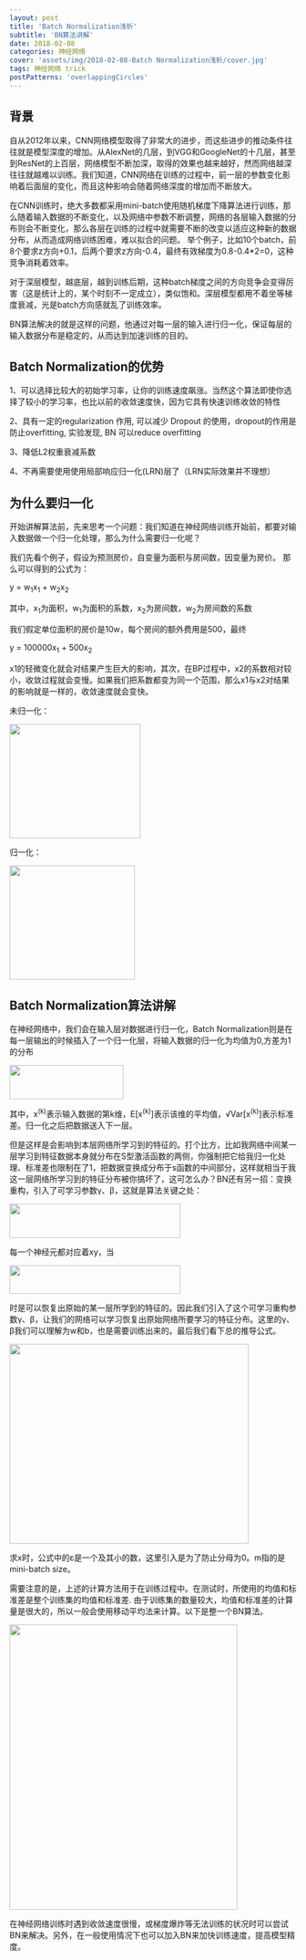 ```yaml
---
layout: post
title: 'Batch Normalization浅析'
subtitle: 'BN算法讲解'
date: 2018-02-08
categories: 神经网络
cover: 'assets/img/2018-02-08-Batch Normalization浅析/cover.jpg'
tags: 神经网络 trick
postPatterns: 'overlappingCircles'
---
```



## 背景

自从2012年以来，CNN网络模型取得了非常大的进步，而这些进步的推动条件往往就是模型深度的增加。从AlexNet的几层，到VGG和GoogleNet的十几层，甚至到ResNet的上百层，网络模型不断加深，取得的效果也越来越好，然而网络越深往往就越难以训练。我们知道，CNN网络在训练的过程中，前一层的参数变化影响着后面层的变化，而且这种影响会随着网络深度的增加而不断放大。

在CNN训练时，绝大多数都采用mini-batch使用随机梯度下降算法进行训练，那么随着输入数据的不断变化，以及网络中参数不断调整，网络的各层输入数据的分布则会不断变化，那么各层在训练的过程中就需要不断的改变以适应这种新的数据分布，从而造成网络训练困难，难以拟合的问题。 举个例子，比如10个batch，前8个要求z方向+0.1，后两个要求z方向-0.4，最终有效梯度为0.8-0.4*2=0，这种竞争消耗着效率。

对于深层模型，越底层，越到训练后期，这种batch梯度之间的方向竞争会变得厉害（这是统计上的，某个时刻不一定成立），类似饱和。深层模型都用不着坐等梯度衰减，光是batch方向感就乱了训练效率。

BN算法解决的就是这样的问题，他通过对每一层的输入进行归一化，保证每层的输入数据分布是稳定的，从而达到加速训练的目的。

## Batch Normalization的优势

1、可以选择比较大的初始学习率，让你的训练速度飙涨。当然这个算法即使你选择了较小的学习率，也比以前的收敛速度快，因为它具有快速训练收敛的特性

2、具有一定的regularization 作用, 可以减少 Dropout 的使用，dropout的作用是防止overfitting, 实验发现, BN 可以reduce overfitting

3、降低L2权重衰减系数

4、不再需要使用使用局部响应归一化(LRN)层了（LRN实际效果并不理想）

## 为什么要归一化
开始讲解算法前，先来思考一个问题：我们知道在神经网络训练开始前，都要对输入数据做一个归一化处理，那么为什么需要归一化呢？

我们先看个例子，假设为预测房价，自变量为面积与房间数，因变量为房价。
那么可以得到的公式为：

y = w<sub>1</sub>x<sub>1</sub> + w<sub>2</sub>x<sub>2</sub>

其中，x<sub>1</sub>为面积，w<sub>1</sub>为面积的系数，x<sub>2</sub>为房间数，w<sub>2</sub>为房间数的系数

我们假定单位面积的房价是10w，每个房间的额外费用是500，最终

y = 100000x<sub>1</sub> + 500x<sub>2</sub>

x1的轻微变化就会对结果产生巨大的影响，其次，在BP过程中，x2的系数相对较小，收敛过程就会变慢。如果我们把系数都变为同一个范围，那么x1与x2对结果的影响就是一样的，收敛速度就会变快。

未归一化：

<img src="https://raw.githubusercontent.com/terrifyzhao/terrifyzhao.github.io/master/assets/img/2018-02-08-Batch%20Normalization%E6%B5%85%E6%9E%90/normalization1.jpg" width = "230" height="200"/>

归一化：

<img src="https://raw.githubusercontent.com/terrifyzhao/terrifyzhao.github.io/master/assets/img/2018-02-08-Batch%20Normalization%E6%B5%85%E6%9E%90/normalization2.jpg" width="220" height="200"/>

## Batch Normalization算法讲解
在神经网络中，我们会在输入层对数据进行归一化，Batch Normalization则是在每一层输出的时候插入了一个归一化层，将输入数据的归一化为均值为0,方差为1的分布

<img src="https://raw.githubusercontent.com/terrifyzhao/terrifyzhao.github.io/master/assets/img/2018-02-08-Batch%20Normalization%E6%B5%85%E6%9E%90/bn1.jpg" width="200" height="60"/>

其中，x<sup>(k)</sup>表示输入数据的第k维，E[x<sup>(k)</sup>]表示该维的平均值，&radic;Var[x<sup>(k)</sup>]表示标准差。归一化之后把数据送入下一层。

但是这样是会影响到本层网络所学习到的特征的。打个比方，比如我网络中间某一层学习到特征数据本身就分布在S型激活函数的两侧，你强制把它给我归一化处理、标准差也限制在了1，把数据变换成分布于s函数的中间部分，这样就相当于我这一层网络所学习到的特征分布被你搞坏了，这可怎么办？BN还有另一招：变换重构，引入了可学习参数γ、β，这就是算法关键之处：

<img src="https://raw.githubusercontent.com/terrifyzhao/terrifyzhao.github.io/master/assets/img/2018-02-08-Batch%20Normalization%E6%B5%85%E6%9E%90/bn2.jpg" width="300" height="60"/>

每一个神经元都对应着xy，当

<img src="https://raw.githubusercontent.com/terrifyzhao/terrifyzhao.github.io/master/assets/img/2018-02-08-Batch%20Normalization%E6%B5%85%E6%9E%90/bn3.jpg" width="300" height="50"/>

时是可以恢复出原始的某一层所学到的特征的。因此我们引入了这个可学习重构参数γ、β，让我们的网络可以学习恢复出原始网络所要学习的特征分布。这里的γ、β我们可以理解为w和b，也是需要训练出来的。最后我们看下总的推导公式。

<img src="https://raw.githubusercontent.com/terrifyzhao/terrifyzhao.github.io/master/assets/img/2018-02-08-Batch%20Normalization%E6%B5%85%E6%9E%90/batch_normalization_cover.jpg" width="420" height="350"/>

求x时，公式中的ε是一个及其小的数，这里引入是为了防止分母为0。m指的是mini-batch size。

需要注意的是，上述的计算方法用于在训练过程中。在测试时，所使用的均值和标准差是整个训练集的均值和标准差. 由于训练集的数量较大，均值和标准差的计算量是很大的，所以一般会使用移动平均法来计算。以下是整一个BN算法。

<img src="https://raw.githubusercontent.com/terrifyzhao/terrifyzhao.github.io/master/assets/img/2018-02-08-Batch%20Normalization%E6%B5%85%E6%9E%90/bn4.jpg" width="400" height="500"/>

在神经网络训练时遇到收敛速度很慢，或梯度爆炸等无法训练的状况时可以尝试BN来解决。另外，在一般使用情况下也可以加入BN来加快训练速度，提高模型精度。



